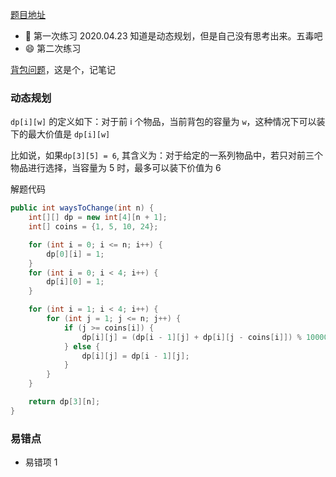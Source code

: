 [题目地址](https://leetcode-cn.com/problems/coin-lcci/)



- :slightly_smiling_face: 第一次练习 2020.04.23  知道是动态规划，但是自己没有思考出来。五毒吧
- :smile: 第二次练习 



[背包问题](https://labuladong.gitbook.io/algo/dong-tai-gui-hua-xi-lie/bei-bao-wen-ti)，这是个，记笔记

### 动态规划

`dp[i][w]` 的定义如下：对于前 i 个物品，当前背包的容量为 `w`，这种情况下可以装下的最大价值是 `dp[i][w]`

比如说，如果`dp[3][5] = 6`, 其含义为：对于给定的一系列物品中，若只对前三个物品进行选择，当容量为 5 时，最多可以装下价值为 6

解题代码

```java
public int waysToChange(int n) {
    int[][] dp = new int[4][n + 1];
    int[] coins = {1, 5, 10, 24};

    for (int i = 0; i <= n; i++) {
        dp[0][i] = 1;
    }
    for (int i = 0; i < 4; i++) {
        dp[i][0] = 1;
    }

    for (int i = 1; i < 4; i++) {
        for (int j = 1; j <= n; j++) {
            if (j >= coins[i]) {
                dp[i][j] = (dp[i - 1][j] + dp[i][j - coins[i]]) % 1000000007;
            } else {
                dp[i][j] = dp[i - 1][j];
            }
        }
    }

    return dp[3][n];
}
```



### 易错点

- 易错项 1 
